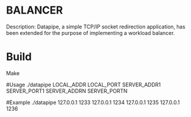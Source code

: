# BALANCER
Description:  Datapipe, a simple TCP/IP socket redirection application, has been extended for the purpose of implementing
              a workload balancer.
              
# Build
Make

#Usage
./datapipe LOCAL_ADDR LOCAL_PORT SERVER_ADDR1 SERVER_PORT1 SERVER_ADDRN SERVER_PORTN

#Example
./datapipe 127.0.0.1 1233 127.0.0.1 1234 127.0.0.1 1235 127.0.0.1 1236
